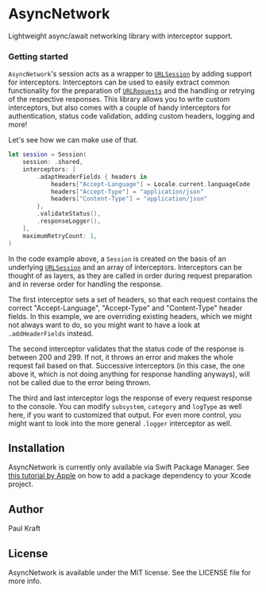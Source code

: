 # AsyncNetwork

Lightweight async/await networking library with interceptor support.

### Getting started

`AsyncNetwork`'s session acts as a wrapper to [`URLSession`](https://developer.apple.com/documentation/foundation/urlsession) by adding support for interceptors. Interceptors can be used to easily extract common functionality for the preparation of [`URLRequests`](https://developer.apple.com/documentation/foundation/urlrequest) and the handling or retrying of the respective responses. This library allows you to write custom interceptors, but also comes with a couple of handy interceptors for authentication, status code validation, adding custom headers, logging and more!

Let's see how we can make use of that.

```swift
let session = Session(
    session: .shared,
    interceptors: [
        .adaptHeaderFields { headers in
            headers["Accept-Language"] = Locale.current.languageCode
            headers["Accept-Type"] = "application/json"
            headers["Content-Type"] = "application/json"
        },
        .validateStatus(),
        .responseLogger(),
    ],
    maximumRetryCount: 1,
)
```

In the code example above, a `Session` is created on the basis of an underlying [`URLSession`](https://developer.apple.com/documentation/foundation/urlsession) and an array of interceptors. Interceptors can be thought of as layers, as they are called in order during request preparation and in reverse order for handling the response.

The first interceptor sets a set of headers, so that each request contains the correct "Accept-Language", "Accept-Type" and "Content-Type" header fields. In this example, we are overriding existing headers, which we might not always want to do, so you might want to have a look at `.addHeaderFields` instead.

The second interceptor validates that the status code of the response is between 200 and 299. If not, it throws an error and makes the whole request fail based on that. Successive interceptors (in this case, the one above it, which is not doing anything for response handling anyways), will not be called due to the error being thrown.

The third and last interceptor logs the response of every request response to the console. You can modify `subsystem`, `category` and `logType` as well here, if you want to customized that output. For even more control, you might want to look into the more general `.logger` interceptor as well.

## Installation

AsyncNetwork is currently only available via Swift Package Manager. See [this tutorial by Apple](https://developer.apple.com/documentation/swift_packages/adding_package_dependencies_to_your_app) on how to add a package dependency to your Xcode project.

## Author

Paul Kraft

## License

AsyncNetwork is available under the MIT license. See the LICENSE file for more info.
